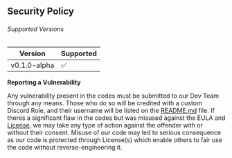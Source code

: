## Security Policy

###### Supported Versions

|    Version     |      Supported     |
| -------------- | ------------------ |
| v0.1.0-alpha   | :white_check_mark: |

**Reporting a Vulnerability**

Any vulnerability present in the codes must be submitted to our Dev Team through any means. Those who do so will be credited with a custom Discord Role, and their username will be listed on the [README.md](https://github.com/javaruntimemc/skyelementsbot/blob/master/README.md) file. If theres a significant flaw in the codes but was misused against the EULA and [License](https://github.com/javaruntimemc/skyelementsbot/blob/master/LICENSE), we may take any type of action against the offender with or without their consent. Misuse of our code may led to serious consequence as our code is protected through License(s) which enable others to fair use the code without reverse-engineering it.
